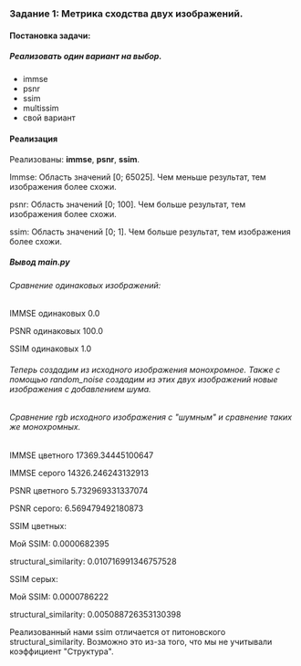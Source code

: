### Задание 1: Метрика сходства двух изображений. 

 #### Постановка задачи: 

 ##### Реализовать один вариант на выбор.

- immse
- psnr
- ssim
- multissim
- свой вариант



#### Реализация

Реализованы: **immse**, **psnr**, **ssim**.

Immse: Область значений [0; 65025]. Чем меньше результат, тем  изображения более схожи.

psnr: Область значений [0; 100]. Чем больше результат, тем изображения более схожи.

ssim: Область значений [0; 1]. Чем больше результат, тем изображения более схожи.

##### Вывод main.py

###### Сравнение одинаковых изображений:

IMMSE одинаковых  0.0

PSNR одинаковых 100.0

SSIM одинаковых 1.0

###### Теперь создадим из исходного изображения монохромное. Также с помощью random_noise создадим из этих двух изображений новые изображения с добавлением шума.

###### Сравнение rgb исходного изображения с "шумным" и сравнение таких же монохромных.

IMMSE цветного 17369.34445100647

IMMSE серого 14326.246243132913

PSNR цветного 5.732969331337074

PSNR серого: 6.569479492180873

SSIM цветных: 

Мой SSIM: 0.0000682395

structural_similarity: 0.010716991346757528

SSIM серых: 

Мой SSIM: 0.0000786222

structural_similarity: 0.005088726353130398



Реализованный нами ssim отличается от питоновского structural_similarity. Возможно это из-за того, что мы не учитывали коэффициент "Структура".